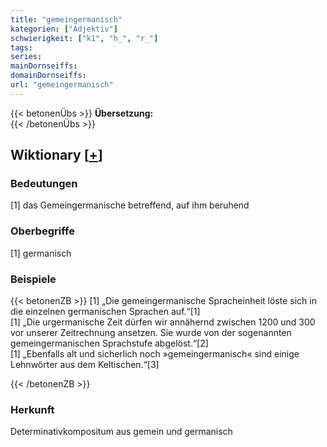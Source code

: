 ```yaml
---
title: "gemeingermanisch"
kategorien: ["Adjektiv"]
schwierigkeit: ["k1", "h_", "r_"]
tags:
series:
mainDornseiffs:
domainDornseiffs:
url: "gemeingermanisch"
---
```


{{< betonenÜbs >}}
**Übersetzung:**  
{{< /betonenÜbs >}}

## Wiktionary [[+](https://de.wiktionary.org/wiki/gemeingermanisch)]

### Bedeutungen
[1] das Gemeingermanische betreffend, auf ihm beruhend  

### Oberbegriffe
[1] germanisch  

### Beispiele
{{< betonenZB >}}
[1] „Die gemeingermanische Spracheinheit löste sich in die einzelnen germanischen Sprachen auf.“[1]  
[1] „Die urgermanische Zeit dürfen wir annähernd zwischen 1200 und 300 vor unserer Zeitrechnung ansetzen. Sie wurde von der sogenannten gemeingermanischen Sprachstufe abgelöst.“[2]  
[1] „Ebenfalls alt und sicherlich noch »gemeingermanisch« sind einige Lehnwörter aus dem Keltischen.“[3]  

{{< /betonenZB >}}
### Herkunft
Determinativkompositum aus gemein und germanisch  


